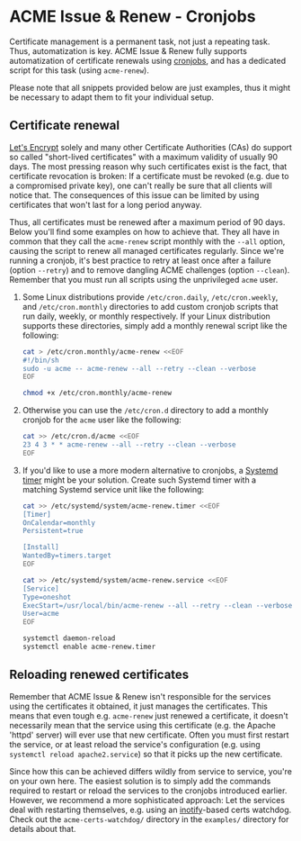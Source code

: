 ACME Issue & Renew - Cronjobs
=============================

Certificate management is a permanent task, not just a repeating task. Thus, automatization is key. ACME Issue & Renew fully supports automatization of certificate renewals using [cronjobs](https://en.wikipedia.org/wiki/Cron), and has a dedicated script for this task (using `acme-renew`).

Please note that all snippets provided below are just examples, thus it might be necessary to adapt them to fit your individual setup.

Certificate renewal
-------------------

[Let's Encrypt](https://letsencrypt.org/) solely and many other Certificate Authorities (CAs) do support so called "short-lived certificates" with a maximum validity of usually 90 days. The most pressing reason why such certificates exist is the fact, that certificate revocation is broken: If a certificate must be revoked (e.g. due to a compromised private key), one can't really be sure that all clients will notice that. The consequences of this issue can be limited by using certificates that won't last for a long period anyway.

Thus, all certificates must be renewed after a maximum period of 90 days. Below you'll find some examples on how to achieve that. They all have in common that they call the `acme-renew` script monthly with the `--all` option, causing the script to renew all managed certificates regularly. Since we're running a cronjob, it's best practice to retry at least once after a failure (option `--retry`) and to remove dangling ACME challenges (option `--clean`). Remember that you must run all scripts using the unprivileged `acme` user.

1. Some Linux distributions provide `/etc/cron.daily`, `/etc/cron.weekly`, and `/etc/cron.monthly` directories to add custom cronjob scripts that run daily, weekly, or monthly respectively. If your Linux distribution supports these directories, simply add a monthly renewal script like the following:
    ```sh
    cat > /etc/cron.monthly/acme-renew <<EOF
    #!/bin/sh
    sudo -u acme -- acme-renew --all --retry --clean --verbose
    EOF
    
    chmod +x /etc/cron.monthly/acme-renew
    ```

2. Otherwise you can use the `/etc/cron.d` directory to add a monthly cronjob for the `acme` user like the following:
    ```sh
    cat >> /etc/cron.d/acme <<EOF
    23 4 3 * * acme-renew --all --retry --clean --verbose
    EOF
    ```

3. If you'd like to use a more modern alternative to cronjobs, a [Systemd timer](https://www.freedesktop.org/software/systemd/man/latest/systemd.timer.html) might be your solution. Create such Systemd timer with a matching Systemd service unit like the following:
    ```sh
    cat >> /etc/systemd/system/acme-renew.timer <<EOF
    [Timer]
    OnCalendar=monthly
    Persistent=true
    
    [Install]
    WantedBy=timers.target
    EOF
    
    cat >> /etc/systemd/system/acme-renew.service <<EOF
    [Service]
    Type=oneshot
    ExecStart=/usr/local/bin/acme-renew --all --retry --clean --verbose
    User=acme
    EOF
    
    systemctl daemon-reload
    systemctl enable acme-renew.timer
    ```


Reloading renewed certificates
------------------------------

Remember that ACME Issue & Renew isn't responsible for the services using the certificates it obtained, it just manages the certificates. This means that even tough e.g. `acme-renew` just renewed a certificate, it doesn't necessarily mean that the service using this certificate (e.g. the Apache 'httpd' server) will ever use that new certificate. Often you must first restart the service, or at least reload the service's configuration (e.g. using `systemctl reload apache2.service`) so that it picks up the new certificate.

Since how this can be achieved differs wildly from service to service, you're on your own here. The easiest solution is to simply add the commands required to restart or reload the services to the cronjobs introduced earlier. However, we recommend a more sophisticated approach: Let the services deal with restarting themselves, e.g. using an [inotify](https://en.wikipedia.org/wiki/Inotify)-based certs watchdog. Check out the `acme-certs-watchdog/` directory in the `examples/` directory for details about that.
